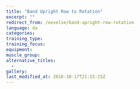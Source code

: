 ```yaml
---
title: "Band Upright Row to Rotation"
excerpt: ""
redirect_from: /oevelse/band-upright-row-rotation
language: da
categories:
training_type: 
training_focus: 
equipment:
muscle_group:
alternative_titles:
  - 
gallery:
last_modified_at: 2016-10-17T21:15:15Z
---
```



